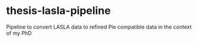 # thesis-lasla-pipeline
Pipeline to convert LASLA data to refined Pie compatible data in the context of my PhD

